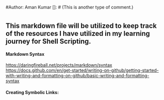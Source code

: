 
#Author: Aman Kumar
[]: # (This is another type of comment.)
#
## This markdown file will be utilized to keep track of the resources I have utilized in my learning journey for Shell Scripting.
#### Markdown Syntax
https://daringfireball.net/projects/markdown/syntax
https://docs.github.com/en/get-started/writing-on-github/getting-started-with-writing-and-formatting-on-github/basic-writing-and-formatting-syntax
#### Creating Symbolic Links: